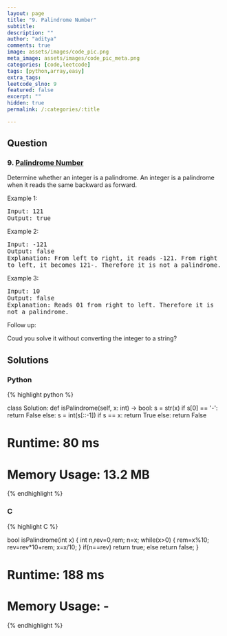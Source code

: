 ```yaml
---
layout: page
title: "9. Palindrome Number"
subtitle: 
description: ""
author: "aditya"
comments: true
image: assets/images/code_pic.png
meta_image: assets/images/code_pic_meta.png
categories: [code,leetcode]
tags: [python,array,easy]
extra_tags: 
leetcode_slno: 9
featured: false
excerpt: ""
hidden: true
permalink: /:categories/:title

---
```



## Question

### 9. [Palindrome Number](https://leetcode.com/problems/palindrome-number/)

Determine whether an integer is a palindrome. An integer is a palindrome when it reads the same backward as forward.

Example 1:
<pre>
Input: 121
Output: true
</pre>

Example 2:

<pre>
Input: -121
Output: false
Explanation: From left to right, it reads -121. From right 
to left, it becomes 121-. Therefore it is not a palindrome.
</pre>

Example 3:

<pre>
Input: 10
Output: false
Explanation: Reads 01 from right to left. Therefore it is 
not a palindrome.
</pre>

Follow up:

Coud you solve it without converting the integer to a string?



## Solutions

### Python

{% highlight python %}

class Solution:
    def isPalindrome(self, x: int) -> bool:
        s = str(x)
        if s[0] == '-':
            return False
        else:
            s = int(s[::-1])
            if s == x:
                return True
            else:
                return False

# Runtime: 80 ms
# Memory Usage: 13.2 MB
{% endhighlight %}

### C

{% highlight C %}

bool isPalindrome(int x) {
    int n,rev=0,rem;
    n=x;
    while(x>0)
    {
        rem=x%10;
        rev=rev*10+rem;
        x=x/10;
    }
    if(n==rev)
        return true;
    else
        return false;
}

# Runtime: 188 ms
# Memory Usage: -
{% endhighlight %}